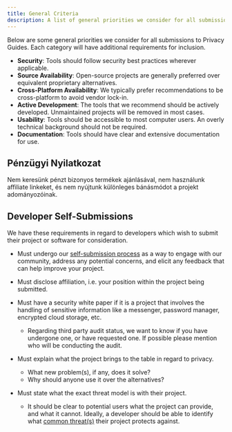 ```yaml
---
title: General Criteria
description: A list of general priorities we consider for all submissions to Privacy Guides.
---
```


Below are some general priorities we consider for all submissions to Privacy Guides. Each category will have additional requirements for inclusion.

- **Security**: Tools should follow security best practices wherever applicable.
- **Source Availability**: Open-source projects are generally preferred over equivalent proprietary alternatives.
- **Cross-Platform Availability**: We typically prefer recommendations to be cross-platform to avoid vendor lock-in.
- **Active Development**: The tools that we recommend should be actively developed. Unmaintained projects will be removed in most cases.
- **Usability**: Tools should be accessible to most computer users. An overly technical background should not be required.
- **Documentation**: Tools should have clear and extensive documentation for use.

## Pénzügyi Nyilatkozat

Nem keresünk pénzt bizonyos termékek ajánlásával, nem használunk affiliate linkeket, és nem nyújtunk különleges bánásmódot a projekt adományozóinak.

## Developer Self-Submissions

We have these requirements in regard to developers which wish to submit their project or software for consideration.

- Must undergo our [self-submission process](https://discuss.privacyguides.net/t/about-the-project-showcase-category/114) as a way to engage with our community, address any potential concerns, and elicit any feedback that can help improve your project.

- Must disclose affiliation, i.e. your position within the project being submitted.

- Must have a security white paper if it is a project that involves the handling of sensitive information like a messenger, password manager, encrypted cloud storage, etc.
    - Regarding third party audit status, we want to know if you have undergone one, or have requested one. If possible please mention who will be conducting the audit.

- Must explain what the project brings to the table in regard to privacy.
    - What new problem(s), if any, does it solve?
    - Why should anyone use it over the alternatives?

- Must state what the exact threat model is with their project.
    - It should be clear to potential users what the project can provide, and what it cannot. Ideally, a developer should be able to identify what [common threat(s)](../basics/common-threats.md) their project protects against.
